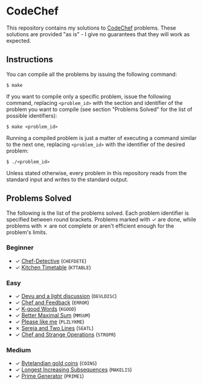 # CodeChef

This repository contains my solutions to [CodeChef][1] problems. These solutions are provided "as is" - I give no guarantees that they will work as expected.

## Instructions

You can compile all the problems by issuing the following command:

    $ make

If you want to compile only a specific problem, issue the following command, replacing `<problem_id>` with the section and identifier of the problem you want to compile (see section "Problems Solved" for the list of possible identifiers):

    $ make <problem_id>

Running a compiled problem is just a matter of executing a command similar to the next one, replacing `<problem_id>` with the identifier of the desired problem:

    $ ./<problem_id>

Unless stated otherwise, every problem in this repository reads from the standard input and writes to the standard output.

## Problems Solved

The following is the list of the problems solved. Each problem identifier is specified between round brackets. Problems marked with ✓ are done, while problems with ✗ are not complete or aren't efficient enough for the problem's limits.

### Beginner

* ✓ [Chef-Detective][CHEFDETE] (`CHEFDETE`)
* ✓ [Kitchen Timetable][KTTABLE] (`KTTABLE`)

### Easy

* ✓ [Devu and a light discussion][DEVLDISC] (`DEVLDISC`)
* ✓ [Chef and Feedback][ERROR] (`ERROR`)
* ✓ [K-good Words][KGOOD] (`KGOOD`)
* ✓ [Better Maximal Sum][MMSUM] (`MMSUM`)
* ✓ [Please like me][PLZLYKME] (`PLZLYKME`)
* ✗ [Sereja and Two Lines][SEATL] (`SEATL`)
* ✓ [Chef and Strange Operations][STROPR] (`STROPR`)

### Medium

* ✓ [Bytelandian gold coins][COINS] (`COINS`)
* ✓ [Longest Increasing Subsequences][MAKELIS] (`MAKELIS`)
* ✓ [Prime Generator][PRIME1] (`PRIME1`)

[1]: https://www.codechef.com

[CHEFDETE]: https://www.codechef.com/problems/CHEFDETE
[KTTABLE]: https://www.codechef.com/problems/KTTABLE

[DEVLDISC]: https://www.codechef.com/problems/DEVLDISC
[ERROR]: https://www.codechef.com/problems/ERROR
[KGOOD]: https://www.codechef.com/problems/KGOOD
[MMSUM]: https://www.codechef.com/problems/MMSUM
[PLZLYKME]: https://www.codechef.com/problems/PLZLYKME
[SEATL]: https://www.codechef.com/problems/SEATL
[STROPR]: https://www.codechef.com/problems/STROPR

[COINS]: https://www.codechef.com/problems/COINS
[MAKELIS]: https://www.codechef.com/problems/MAKELIS
[PRIME1]: https://www.codechef.com/problems/PRIME1
